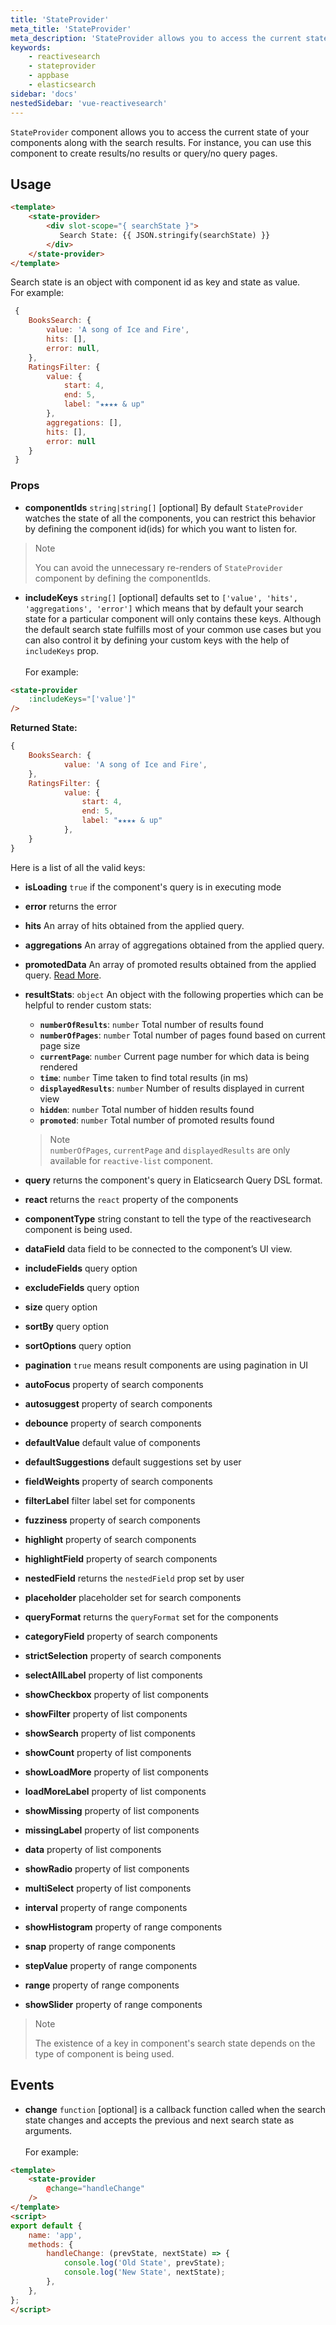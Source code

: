 ```yaml
---
title: 'StateProvider'
meta_title: 'StateProvider'
meta_description: 'StateProvider allows you to access the current state of your components along with the search results.'
keywords:
    - reactivesearch
    - stateprovider
    - appbase
    - elasticsearch
sidebar: 'docs'
nestedSidebar: 'vue-reactivesearch'
---
```


`StateProvider` component allows you to access the current state of your components along with the search results. For instance, you can use this component to create results/no results or query/no query pages.

## Usage

```html
<template>
    <state-provider>
        <div slot-scope="{ searchState }">
           Search State: {{ JSON.stringify(searchState) }}
        </div>
    </state-provider>
</template>
```

Search state is an object with component id as key and state as value.<br/>
For example:

```js
 {
  	BooksSearch: {
		value: 'A song of Ice and Fire',
		hits: [],
		error: null,
  	},
  	RatingsFilter: {
		value: {
			start: 4,
			end: 5,
			label: "★★★★ & up"
		},
		aggregations: [],
		hits: [],
		error: null
  	}
 }
```

### Props

-   **componentIds** `string|string[]` [optional]
    By default `StateProvider` watches the state of all the components, you can restrict this behavior by defining the component id(ids) for which you want to listen for.

> Note
>
> You can avoid the unnecessary re-renders of `StateProvider` component by defining the componentIds.

-   **includeKeys** `string[]` [optional]
    defaults set to `['value', 'hits', 'aggregations', 'error']` which means that by default your search state for a particular component will only contains these keys. Although the default search state fulfills most of your common use cases but you can also control it by defining your custom keys with the help of `includeKeys` prop.<br/><br/>
    For example:

```html
<state-provider
	:includeKeys="['value']"
/>
```

<strong>Returned State:</strong>

```js
{
    BooksSearch: {
            value: 'A song of Ice and Fire',
    },
    RatingsFilter: {
            value: {
                start: 4,
                end: 5,
                label: "★★★★ & up"
            },
    }
}
```

Here is a list of all the valid keys:

-   **isLoading** `true` if the component's query is in executing mode
-   **error** returns the error
-   **hits** An array of hits obtained from the applied query.
-   **aggregations** An array of aggregations obtained from the applied query.
-   **promotedData** An array of promoted results obtained from the applied query. [Read More](/docs/search/Rules#part-1-introduction).
-   **resultStats**: `object`
    An object with the following properties which can be helpful to render custom stats:

    -   **`numberOfResults`**: `number`
        Total number of results found
    -   **`numberOfPages`**: `number`
        Total number of pages found based on current page size
    -   **`currentPage`**: `number`
        Current page number for which data is being rendered
    -   **`time`**: `number`
        Time taken to find total results (in ms)
    -   **`displayedResults`**: `number`
        Number of results displayed in current view
    -   **`hidden`**: `number`
        Total number of hidden results found
    -   **`promoted`**: `number`
        Total number of promoted results found

    > Note <br /> `numberOfPages`, `currentPage` and `displayedResults` are only available for `reactive-list` component.

-   **query** returns the component's query in Elaticsearch Query DSL format.
-   **react** returns the `react` property of the components
-   **componentType** string constant to tell the type of the reactivesearch component is being used.
-   **dataField** data field to be connected to the component’s UI view.
-   **includeFields** query option
-   **excludeFields** query option
-   **size** query option
-   **sortBy** query option
-   **sortOptions** query option
-   **pagination** `true` means result components are using pagination in UI
-   **autoFocus** property of search components
-   **autosuggest** property of search components
-   **debounce** property of search components
-   **defaultValue** default value of components
-   **defaultSuggestions** default suggestions set by user
-   **fieldWeights** property of search components
-   **filterLabel** filter label set for components
-   **fuzziness** property of search components
-   **highlight** property of search components
-   **highlightField** property of search components
-   **nestedField** returns the `nestedField` prop set by user
-   **placeholder** placeholder set for search components
-   **queryFormat** returns the `queryFormat` set for the components
-   **categoryField** property of search components
-   **strictSelection** property of search components
-   **selectAllLabel** property of list components
-   **showCheckbox** property of list components
-   **showFilter** property of list components
-   **showSearch** property of list components
-   **showCount** property of list components
-   **showLoadMore** property of list components
-   **loadMoreLabel** property of list components
-   **showMissing** property of list components
-   **missingLabel** property of list components
-   **data** property of list components
-   **showRadio** property of list components
-   **multiSelect** property of list components
-   **interval** property of range components
-   **showHistogram** property of range components
-   **snap** property of range components
-   **stepValue** property of range components
-   **range** property of range components
-   **showSlider** property of range components

> Note
>
> The existence of a key in component's search state depends on the type of component is being used.

## Events

-   **change** `function` [optional]
    is a callback function called when the search state changes and accepts the previous and next search state as arguments.
    <br/><br/>
    For example:

```html
<template>
    <state-provider
        @change="handleChange"
    />
</template>
<script>
export default {
	name: 'app',
	methods: {
		handleChange: (prevState, nextState) => {
			console.log('Old State', prevState);
			console.log('New State', nextState);
		},
	},
};
</script>
```
